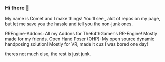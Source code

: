 ### Hi there 👋

My name is Comet and I make things! You'll see,, alot of repos on my page, but let me save you the hassle and tell you the non-junk ones.

RREngine-Addons:             All my Addons for The64thGamer's RR-Engine! Mostly made for my friends.
Open Hand Poser (OHP):       My open source dynamic handposing solution! Mostly for VR, made it cuz I was bored one day!

theres not much else, the rest is just junk.
<!--
**CometHSolis/CometHSolis** is a ✨ _special_ ✨ repository because its `README.md` (this file) appears on your GitHub profile.

Here are some ideas to get you started:

- 🔭 I’m currently working on ...
- 🌱 I’m currently learning ...
- 👯 I’m looking to collaborate on ...
- 🤔 I’m looking for help with ...
- 💬 Ask me about ...
- 📫 How to reach me: ...
- 😄 Pronouns: ...
- ⚡ Fun fact: ...
-->
